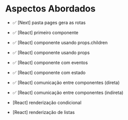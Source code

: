 # Aspectos Abordados

- ✅ [Next] pasta pages gera as rotas
- ✅ [React] primeiro componente
- ✅ [React] componente usando props.children
- ✅ [React] componente usando props
- ✅ [React] componente com eventos

- ✅ [React] componente com estado
- ✅ [React] comunicação entre componentes (direta)
- ✅ [React] comunicação entre componentes (indireta)

- [React] renderização condicional
- [React] renderização de listas
